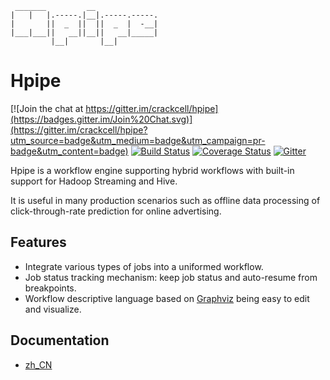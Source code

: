     _______         __
    |   |   |.-----.|__|.-----.-----.
    |       ||  _  ||  ||  _  |  -__|
    |___|___||   __||__||   __|_____|
             |__|       |__|

# Hpipe

[![Join the chat at https://gitter.im/crackcell/hpipe](https://badges.gitter.im/Join%20Chat.svg)](https://gitter.im/crackcell/hpipe?utm_source=badge&utm_medium=badge&utm_campaign=pr-badge&utm_content=badge)
[![Build Status](https://travis-ci.org/crackcell/hpipe.svg?branch=master)](https://travis-ci.org/crackcell/hpipe)
[![Coverage Status](https://coveralls.io/repos/crackcell/hpipe/badge.svg?branch=master&service=github)](https://coveralls.io/github/crackcell/hpipe?branch=master)
[![Gitter](https://badges.gitter.im/Join%20Chat.svg)](https://gitter.im/crackcell/hpipe?utm_source=badge&utm_medium=badge&utm_campaign=pr-badge)

Hpipe is a workflow engine supporting hybrid workflows with built-in support for
Hadoop Streaming and Hive.

It is useful in many production scenarios such as offline data processing of
click-through-rate prediction for online advertising.

## Features

- Integrate various types of jobs into a uniformed workflow.
- Job status tracking mechanism: keep job status and auto-resume from breakpoints.
- Workflow descriptive language based on [Graphviz](http://graphviz.org/) being easy to edit and visualize.

##  Documentation

* [zh_CN](http://hpipe.readthedocs.org/zh_CN/latest/)
